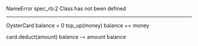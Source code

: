 NameError
spec_rb:2
Class has not been defined

---------

OysterCard 
balance = 0
top_up(money)
balance += money

card.deduct(amount)
balance -= amount
balance